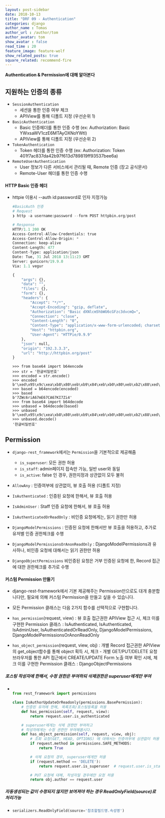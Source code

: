 ```yaml
---
layout: post-sidebar
date: 2018-10-13
title: "DRF 09 - Authentication"
categories: django
author_name : Tomas
author_url : /author/tom
author_avatar: tom
show_avatar : false
read_time : 20
feature_image: feature-wolf
show_related_posts: true
square_related: recommend-fire
---
```

**Authentication & Permission에 대해 알아본다**

## 지원하는 인증의 종류

* `SessionAuthentication`
	* 세션을 통한 인증 여부 체크
	* APIView를 통해 디폴트 지정 (우선순위 1)
* `BasicAuthentication`
	* Basic 인증헤더를 통한 인증 수행 (ex: Authorization: Basic YWxsaWV1czE6MTAyOXNoYWtl)
	* APIView를 통해 디폴트 지정 (우선순위 2)
* `TokenAuthentication`
	* Token 헤더를 통한 인증 수행 (ex: Authorization: Token 401f7ac837da42b97f613d789819ff93537bee6a)
* `RemoteUserAuthentication`
	* User 정보가 다른 서비스에서 관리될 때, Remote 인증 (장고 공식문서)
	* Remote-User 헤더를 통한 인증 수행

#### HTTP Basic 인증 헤더

* httpie 이용시 --auth id:password로 인자 지정가능
    ```python
    #BasicAuth 인증
    # Request
    ❯ http -a username:password --form POST httpbin.org/post

    # Response
    HTTP/1.1 200 OK
    Access-Control-Allow-Credentials: true
    Access-Control-Allow-Origin: *
    Connection: keep-alive
    Content-Length: 477
    Content-Type: application/json
    Date: Tue, 31 Jul 2018 13:11:23 GMT
    Server: gunicorn/19.9.0
    Via: 1.1 vegur

    {
        "args": {},
        "data": "",
        "files": {},
        "form": {},
        "headers": {
            "Accept": "*/*",
            "Accept-Encoding": "gzip, deflate",
            "Authorization": "Basic dXNlcm5hbWU6cGFzc3dvcmQ=",
            "Connection": "close",
            "Content-Length": "0",
            "Content-Type": "application/x-www-form-urlencoded; charset=utf-8",
            "Host": "httpbin.org",
            "User-Agent": "HTTPie/0.9.9"
        },
        "json": null,
        "origin": "192.3.3.3",
        "url": "http://httpbin.org/post"
    }
    ```

    ```shell
    >>> from base64 import b64encode
    >>> str = '한글비밀번호'
    >>> encoded = str.encode()
    >>> encoded
    b'\xed\x95\x9c\xea\xb8\x80\xeb\xb9\x84\xeb\xb0\x80\xeb\xb2\x88\xed\x98\xb8'
    >>> based = b64encode(encoded)
    >>> based
    b'7ZWc6riA67mE67CA67KI7Zi4'
    >>> from base64 import b64decode
    >>> unbased = b64decode(based)
    >>> unbased
    b'\xed\x95\x9c\xea\xb8\x80\xeb\xb9\x84\xeb\xb0\x80\xeb\xb2\x88\xed\x98\xb8'
    >>> unbased.decode()
    '한글비밀번호'
    ```

## Permission
* `django-rest_framework`에서는 `Permission`을 기본적으로 제공해줌
    * `is_superuser`: 모든 권한 허용
    * `is_staff`: admin페이지 접속만 가능, 일반 user와 동일
    * `is_active`: false 인 경우, 권한지정과 상관없이 모두 불허

* `AllowAny` : 인증여부에 상관없이, 뷰 호출 허용 (디폴트 지정)
* `IsAuthenticated` : 인증된 요청에 한해서, 뷰 호출 허용
* `IsAdminUser` : Staff 인증 요청에 한해서, 뷰 호출 허용
* `IsAuthenticatedOrReadOnly` : 비인증 요청에게는, 읽기 권한만 허용
* `DjangoModelPermissions` : 인증된 요청에 한해서만 뷰 호출을 허용하고, 추가로 유저별 인증 권한체크를 수행
* `DjangoModelPermissionsOrAnonReadOnly` : DjangoModelPermissions과 유사하나, 비인증 요청에 대해서는 읽기 권한만 허용
* `DjangoObjectPermissions`
비인증된 요청은 거부
인증된 요청에 한, Record 접근에 대한 권한체크를 추가로 수행

#### 커스텀 Permission 만들기

* django-rest-framework에서 기본 제공해주는 Permission만으로도 대개 충분합니다만, 필요에 의해 커스텀 Permission을 만들고 싶을 수 있습니다.
* 모든 Permission 클래스는 다음 2가지 함수를 선택적으로 구현합니다.

* `has_permission`(request, view) : 뷰 호출 접근권한
APIView 접근 시, 체크
이를 구현한 Permission 클래스 : IsAuthenticated, IsAuthenticated, IsAdminUser, IsAuthenticatedOrReadOnly, DjangoModelPermissions, DjangoModelPermissionsOrAnonReadOnly
* `has_object_permission`(request, view, obj) : 개별 Record 접근권한
APIView의 get_object함수를 통해 object 획득 시, 체크 - 개별 GET/PUT/DELETE 요청
브라우저를 통한 API 접근에서 CREATE/UPDATE Form 노출 여부 확인 시에, 체크
이를 구현한 Permission 클래스 : DjangoObjectPermissions

##### 포스팅 작성자에 한해서, 수정 권한은 부여하되 삭제권한은 superuser에게만 부여

* 
    ```python

    from rest_framework import permissions

    class IsAuthorUpdateOrReadonly(permissions.BasePermission):
        # 인증된 유저에 한해, 목록조회/포스팅등록을 허용
        def has_permission(self, request, view):
            return request.user.is_authenticated

        # superuser에게는 삭제 권한만 부여하고
        # 작성자에게는 수정 권한만 부여해봅시다.
        def has_object_permission(self, request, view, obj):
            # 조회 요청(GET, HEAD, OPTIONS) 에 대해서는 인증여부에 상관없이 허용
            if request.method in permissions.SAFE_METHODS:
                return True

            # 삭제 요청의 경우, superuser에게만 허용
            if (request.method == 'DELETE'):
                return request.user.is_superuser  # request.user.is_staff

            # PUT 요청에 대해, 작성자일 경우에만 요청 허용
            return obj.author == request.user
    ```

##### 자동생성되는 값이 수정되지 않지만 보여져야 하는 경우 ReadOnlyField(source)로 처리가능

* 
    ```python
    serializers.ReadOnlyField(source='참조할필드명.속성명')
    ```
